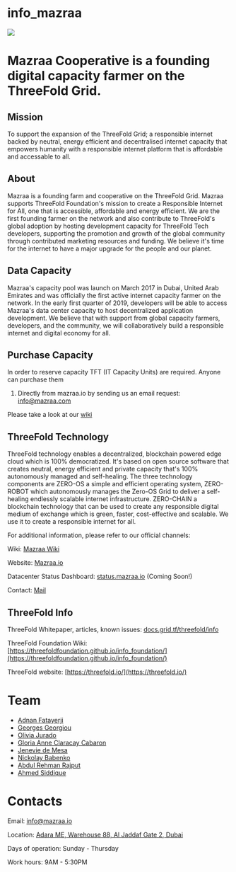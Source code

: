 # info_mazraa

[![](https://bullsoncryptostreet.com/wp-content/uploads/2018/07/blockchain-technology_fullwidth.jpg)](https://www.mazraa.io/)

# Mazraa Cooperative is a founding digital capacity farmer on the ThreeFold Grid.

## Mission

To support the expansion of the ThreeFold Grid; a responsible internet backed by neutral, energy efficient and decentralised internet capacity that empowers humanity with a responsible internet platform that is affordable and accessable to all.

## About 
Mazraa is a founding farm and cooperative on the ThreeFold Grid. 
Mazraa supports ThreeFold Foundation's mission to create a Responsible Internet for All, one that is accessible, affordable and energy efficient. We are the first founding farmer on the network and also contribute to ThreeFold's global adoption by hosting development capacity for ThreeFold Tech developers, supporting the promotion and growth of the global community through contributed marketing resources and funding. We believe it's time for the internet to have a major upgrade for the people and our planet.

## Data Capacity
Mazraa's capacity pool was launch on March 2017 in Dubai, United Arab Emirates and was officially the first active internet capacity farmer on the network.  In the early first quarter of 2019, developers will be able to access Mazraa's data center capacity to host decentralized application development. We believe that with support from global capacity farmers, developers, and the community, we will collaboratively build a responsible internet and digital economy for all.

## Purchase Capacity

In order to reserve capacity TFT (IT Capacity Units) are required. 
Anyone can purchase them 
1. Directly from mazraa.io by sending us an email request: info@mazraa.com



Please take a look at our [wiki](https://threefoldfoundation.github.io/info_tokens/#/how_to_buy/buy_from_exchange)

## ThreeFold Technology
ThreeFold technology enables a decentralized, blockchain powered edge cloud which is 100% democratized. It's based on open source software that creates neutral, energy efficient and private capacity that's 100% autonomously managed and self-healing. The three technology components are ZERO-OS a simple and efficient operating system, ZERO-ROBOT which autonomously manages the Zero-OS Grid to deliver a self-healing endlessly scalable internet infrastructure. ZERO-CHAIN a blockchain technology that can be used to create any responsible digital medium of exchange which is green, faster, cost-effective and scalable. We use it to create a responsible internet for all. 

For additional information, please refer to our official channels:

Wiki: [Mazraa Wiki](https://threefoldfoundation.github.io/info_mazraa/)

Website: [Mazraa.io](https://www.mazraa.io/)

Datacenter Status Dashboard: [status.mazraa.io](http://status.mazraa.io) (Coming Soon!)

Contact: [Mail](connect@mazraa.io)

## ThreeFold Info

ThreeFold Whitepaper, articles, known issues: [docs.grid.tf/threefold/info](https://docs.grid.tf/threefold/info)

ThreeFold Foundation Wiki: [https://threefoldfoundation.github.io/info_foundation/](https://threefoldfoundation.github.io/info_foundation/)

ThreeFold website: [https://threefold.io/](https://threefold.io/)

# Team

* [Adnan Fatayerji](https://www.linkedin.com/in/adnansf/)
* [Georges Georgiou](https://www.linkedin.com/in/georges-georgiou/)
* [Olivia Jurado](https://www.linkedin.com/in/oliviajurado/)
* [Gloria Anne Claracay Cabaron](https://www.linkedin.com/in/gloria-anne-c-9b327b38/)
* [Jenevie de Mesa](https://www.linkedin.com/in/jenevie-de-mesa-757a13102/)
* [Nickolay Babenko](https://www.linkedin.com/in/babenkonickolay/)
* [Abdul Rehman Rajput](https://www.linkedin.com/in/arrajput/)
* [Ahmed Siddique](https://www.linkedin.com/in/ahmed-siddique-a4126a98/)

# Contacts

Email: [info@mazraa.io](info@mazraa.io)

Location: [Adara ME, Warehouse 88, Al Jaddaf Gate 2, Dubai](https://goo.gl/maps/afQWw2cXSb92)

Days of operation: Sunday - Thursday

Work hours: 9AM - 5:30PM

